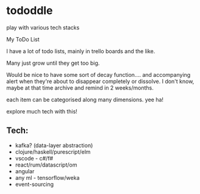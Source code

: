 # tododdle
play with various tech stacks


My ToDo List

I have a lot of todo lists, mainly in trello boards and the like.

Many just grow until they get too big.

Would be nice to have some sort of decay function.... and accompanying alert
when they're about to disappear completely or dissolve.
I don't know, maybe at that time archive and remind in 2 weeks/months.

each item can be categorised along many dimensions. yee ha!

explore much tech with this!


Tech:
-----
* kafka? (data-layer abstraction)
* clojure/haskell/purescript/elm
* vscode - c#/f#
* react/rum/datascript/om
* angular
* any ml - tensorflow/weka
* event-sourcing
